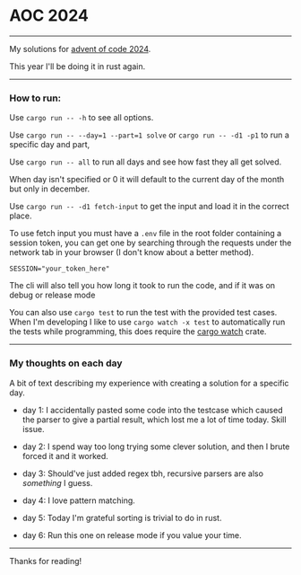 # AOC 2024

---

My solutions for [advent of code 2024](https://adventofcode.com/2024).

This year I'll be doing it in rust again.

---

### How to run:

Use ``cargo run -- -h`` to see all options.

Use ``cargo run -- --day=1 --part=1 solve`` or ``cargo run -- -d1 -p1`` to run a specific day and part,

Use ``cargo run -- all`` to run all days and see how fast they all get solved.

When day isn't specified or 0 it will default to the current day of the month but only in december.

Use ``cargo run -- -d1 fetch-input`` to get the input and load it in the correct place.

To use fetch input you must have a `.env` file in the root folder containing a session token, you can get one by searching through the requests under the network tab in your browser (I don't know about a better method).

```env
SESSION="your_token_here"
```

The cli will also tell you how long it took to run the code, and if it was on debug or release mode

You can also use ``cargo test`` to run the test with the provided test cases.
When I'm developing I like to use ``cargo watch -x test`` to automatically run the tests while programming,
this does require the [cargo watch](https://crates.io/crates/cargo-watch) crate.

---

### My thoughts on each day

A bit of text describing my experience with creating a solution for a specific day.

* day 1: I accidentally pasted some code into the testcase which caused the parser to give a partial result, which lost me a lot of time today. Skill issue.

* day 2: I spend way too long trying some clever solution, and then I brute forced it and it worked.

* day 3: Should've just added regex tbh, recursive parsers are also *something* I guess.

* day 4: I love pattern matching.

* day 5: Today I'm grateful sorting is trivial to do in rust.

* day 6: Run this one on release mode if you value your time.

---

Thanks for reading!